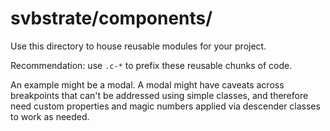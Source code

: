 # svbstrate/components/
Use this directory to house reusable modules for your project.

Recommendation: use `.c-*` to prefix these reusable chunks of code.

An example might be a modal. A modal might have caveats across breakpoints that can't be addressed using simple classes, and therefore need custom properties and magic numbers applied via descender classes to work as needed.

